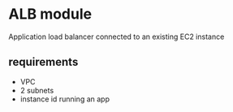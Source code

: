 # ALB module
Application load balancer connected to an existing EC2 instance
## requirements
- VPC
- 2 subnets
- instance id running an app